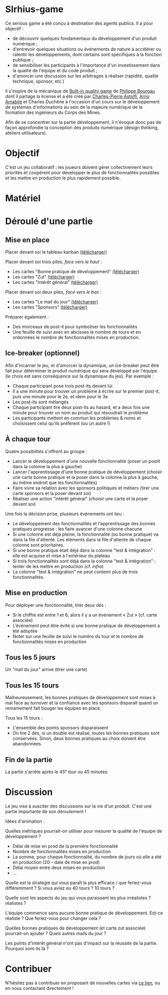 # SIrhius-game

Ce serious game a été conçu à destination des agents publics. Il a pour objectif :
- de découvrir quelques fondamentaux du développement d'un produit numérique ;
- d'entrevoir quelques situations ou événements de nature à accélérer ou ralentir les développements, dont certains sont spécifiques à la fonction publique ;
- de sensibiliser les participants à l'importance d'un investissement dans la qualité de l'équipe et du code produit ;
- d'amorcer une discussion sur les arbitrages à réaliser (rapidité, qualité technique, sponsor, etc.)

Il s'inspire de la mécanique de [Built-in quality game](https://github.com/philou/built-in-quality-game) de [Philippe Bourgau](https://philippe.bourgau.net/) dont il partage la license et a été créé par [Charles-Pierre Astolfi](https://www.linkedin.com/in/charles-pierre-astolfi/), [Arno Amabile](https://www.linkedin.com/in/amabile-arno/) et Charles Duchêne à l'occasion d'un cours sur le développement de systèmes d'informations au sein de la majeure numérique de la formation des ingénieurs du Corps des Mines.

Afin de se concentrer sur la partie développement, il n'évoque donc pas de façon approfondie la conception des produits numérique (design thinking, ateliers utilisateurs).

# Objectif
C'est un jeu collaboratif : les joueurs doivent gérer collectivement leurs priorités et coopèrent pour développer le plus de fonctionnalités possibles et les mettre en production le plus rapidement possible.

# Matériel

# Déroulé d'une partie
## Mise en place

Placer devant soi le tableau kanban [(télécharger)](https://drive.google.com/file/d/1wGi8Xu0C-6Jjlt0IHSm7kxlWoMk4xvjO/view?usp=sharing)

Placer devant soi trois piles, _face vers le haut_ :
- Les cartes "Bonne pratique de développement" [(télécharger)](https://drive.google.com/file/d/1krD4a3zmCbHdpnUfi4VMAwe8SUEqEgmW/view?usp=sharing)
- Les cartes "Zut" [(télécharger)](https://drive.google.com/file/d/1krD4a3zmCbHdpnUfi4VMAwe8SUEqEgmW/view?usp=sharing)
- Les cartes "Intérêt général" [(télécharger)](https://drive.google.com/file/d/1s8OxSbn2YW19glQ-PJANoqE4VVnyY7Tj/view?usp=sharing)

Placer devant soi deux piles, _face vers le bas_ :
- Les cartes "Le mail du jour" [(télécharger)](https://drive.google.com/file/d/1s8OxSbn2YW19glQ-PJANoqE4VVnyY7Tj/view?usp=sharing)
- Les cartes "Sponsors" [(télécharger)](https://drive.google.com/file/d/1s8OxSbn2YW19glQ-PJANoqE4VVnyY7Tj/view?usp=sharing)

Préparer également :
- Des morceaux de post-it pour symboliser les fonctionnalités
- Une feuille de suivi avec en abcisses le nombre de tours et en ordonnées le nombre de fonctionnalités mises en production.
 
## Ice-breaker (optionnel)

Afin d'incarner le jeu, et d'amorcer la dynamique, un ice-breaker peut être fait pour déterminer le produit numérique qui sera développé par l'équipe (le choix est sans conséquence sur la dynamique du jeu). Par exemple :
- Chaque participant pose trois post-its devant lui
- Il a une minute pour trouver un problème à écrire sur le premier post-it, puis une minute pour le 2e, et idem pour le 3e
- Les post-its sont mélangés
- Chaque participant tire deux post-its au hasard, et a deux fois une minute pour trouver un nom au produit qui résoudrait le problème
- Les participants mettent en commun les problèmes & noms et choisissent celui qu'ils préfèrent (ou un autre !)
 
## À chaque tour

Quatre possibilités s'offrent au groupe :
- Lancer le développement d'une nouvelle fonctionnalité (poser un postit dans la colonne la plus à gauche)
- Lancer l'apprentissage d'une bonne pratique de développement (choisir une carte bonne pratique et la poser dans la colonne la plus à gauche, au même endroit que les fonctionnalités)
- Faire vivre sa relation avec les sponsors politiques et métiers (tirer une carte sponsors et la poser devant soi)
- Réaliser une action "intérêt général" (choisir une carte et la poser devant soi)

Une fois la décision prise, plusieurs événements ont lieu :
- Le développement des fonctionnalités et l'apprentissage des bonnes pratiques progresse : les faire avancer d'une colonne chacune
- Si une colonne est déjà pleine, la fonctionnalité (ou bonne pratique) va dans la file d'attente. Les éléments dans la file d'attente de chaque colonne sont prioritaires.
- Si une bonne pratique était déjà dans la colonne "test & intégration" : elle est acquise et mise à l'extérieur du plateau
- Si trois fonctionnalités sont déjà dans la colonne "test & intégration" : tenter de les mettre en production (cf. _infra_)
- La colonne "test & intégration" ne peut contenir plus de trois fonctionnalités.

## Mise en production
Pour déployer une fonctionnalité, tirer deux dés :
- Si le chiffre est entre 1 et 6, alors il y a un événement « Zut » (cf. carte associée)
- L’évènement peut être évité si une bonne pratique de développement a été adoptée
- Noter sur une feuille de suivi le numéro du tour et le nombre de fonctionnalités mises en production

## Tous les 5 jours
Un "mail du jour" arrive (tirer une carte)

## Tous les 15 tours
Malheureusement, les bonnes pratiques de développement sont mises à mal face au turnover et la confiance avec les sponsors disparaît quand un remaniement fait bouger les équipes en place.

Tous les 15 tours :
- L'ensemble des points sponsors disparaissent
- On tire 2 dés, si un double est réalisé, toutes les bonnes pratiques sont conservées. Sinon, deux bonnes pratiques au choix doivent être abandonnées.

## Fin de la partie
La partie s'arrête après le 45° tour ou 45 minutes.

# Discussion
Le jeu vise à susciter des discussions sur la vie d'un produit. C'est une partie importante de son déroulement !

Idées d'animation :

Quelles métriques pourrait-on utiliser pour mesurer la qualité de l'équipe de développement ?
- Délai de mise en prod de la première fonctionnalité
- Nombre de fonctionnalités mises en production
- La somme, pour chaque fonctionnalité, du nombre de jours où elle a été en production (20 - date de mise en prod)
- Délai moyen entre deux mises en production
- …

Quelle est la stratégie qui vous paraît la plus efficace / que feriez-vous différemment ? Si vous aviez eu 40 tours ? 10 tours ?

Quelle sont les aspects du jeu qui vous paraissent les plus irréalistes ? réalistes ?

L'équipe commence sans aucune bonne pratique de développement. Est-ce réaliste ? Que feriez-vous pour changer cela ?

Quelles bonnes pratiques de développement (et carte zut associée) pourrait-on ajouter ? Quels autres mails du jour ?

Les points d'intérêt général n'ont pas d'impact sur la réussite de la partie. Pourquoi sont-ils là ?



# Contribuer
N'hésitez pas à contribuer en proposant de nouvelles cartes via [ce lien](https://docs.google.com/spreadsheets/d/1pD_ptL2mSqI8b2kogyoLT2_RpSPFCCoGUml8oFNLRDQ/edit#gid=0), ou en nous contactant directement !
